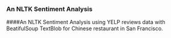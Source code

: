 ### An NLTK Sentiment Analysis
####An NLTK Sentiment Analysis using YELP reviews data with BeatifulSoup TextBlob for Chinese restaurant in San Francisco.
